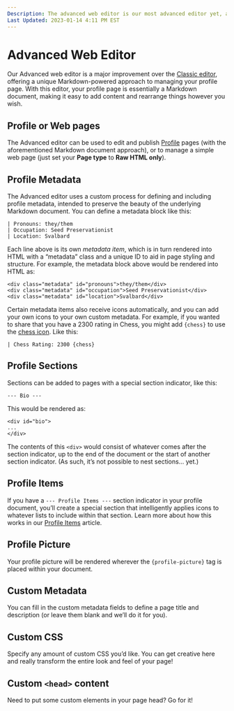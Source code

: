 ```yaml
---
Description: The advanced web editor is our most advanced editor yet, as the name would suggest
Last Updated: 2023-01-14 4:11 PM EST
---
```


# Advanced Web Editor

Our Advanced web editor is a major improvement over the [Classic editor](/info/classic-editor), offering a unique Markdown-powered approach to managing your profile page. With this editor, your profile page is essentially a Markdown document, making it easy to add content and rearrange things however you wish.

## Profile or Web pages

The Advanced editor can be used to edit and publish [Profile](/info/profiles) pages (with the aforementioned Markdown document approach), or to manage a simple web page (just set your **Page type** to **Raw HTML only**).

## Profile Metadata

The Advanced editor uses a custom process for defining and including profile metadata, intended to preserve the beauty of the underlying Markdown document. You can define a metadata block like this:

```
| Pronouns: they/them
| Occupation: Seed Preservationist
| Location: Svalbard
```

Each line above is its own _metadata item_, which is in turn rendered into HTML with a “metadata” class and a unique ID to aid in page styling and structure. For example, the metadata block above would be rendered into HTML as:

```
<div class="metadata" id="pronouns">they/them</div>
<div class="metadata" id="occupation">Seed Preservationist</div>
<div class="metadata" id="location">Svalbard</div>
```

Certain metadata items also receive icons automatically, and you can add your own icons to your own custom metadata. For example, if you wanted to share that you have a 2300 rating in Chess, you might add `{chess}` to use the [chess icon](https://fontawesome.com/icons/chess?s=solid&f=classic). Like this:

```
| Chess Rating: 2300 {chess}
```

## Profile Sections

Sections can be added to pages with a special section indicator, like this:

```
--- Bio ---
```

This would be rendered as:

```
<div id="bio">
...
</div>
```

The contents of this `<div>` would consist of whatever comes after the section indicator, up to the end of the document or the start of another section indicator. (As such, it’s not possible to nest sections... yet.)

## Profile Items

If you have a `--- Profile Items ---` section indicator in your profile document, you’ll create a special section that intelligently applies icons to whatever lists to include within that section. Learn more about how this works in our [Profile Items](/info/profile-items) article.

## Profile Picture

Your profile picture will be rendered wherever the `{profile-picture}` tag is placed within your document.

## Custom Metadata

You can fill in the custom metadata fields to define a page title and description (or leave them blank and we’ll do it for you).

## Custom CSS

Specify any amount of custom CSS you’d like. You can get creative here and really transform the entire look and feel of your page!

## Custom `<head>` content

Need to put some custom elements in your page head? Go for it!
